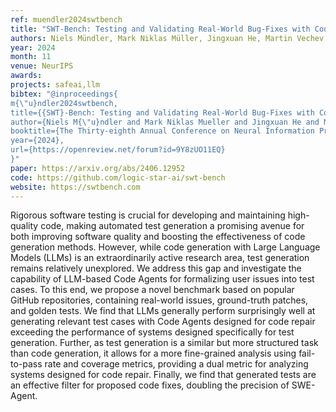 ```yaml
---
ref: muendler2024swtbench
title: "SWT-Bench: Testing and Validating Real-World Bug-Fixes with Code Agents"
authors: Niels Mündler, Mark Niklas Müller, Jingxuan He, Martin Vechev
year: 2024
month: 11
venue: NeurIPS
awards: 
projects: safeai,llm
bibtex: "@inproceedings{
m{\"u}ndler2024swtbench,
title={{SWT}-Bench: Testing and Validating Real-World Bug-Fixes with Code Agents},
author={Niels M{\"u}ndler and Mark Niklas Mueller and Jingxuan He and Martin Vechev},
booktitle={The Thirty-eighth Annual Conference on Neural Information Processing Systems},
year={2024},
url={https://openreview.net/forum?id=9Y8zUO11EQ}
}"
paper: https://arxiv.org/abs/2406.12952
code: https://github.com/logic-star-ai/swt-bench
website: https://swtbench.com
---
```


Rigorous software testing is crucial for developing and maintaining high-quality code, making automated test generation a promising avenue for both improving software quality and boosting the effectiveness of code generation methods. However, while code generation with Large Language Models (LLMs) is an extraordinarily active research area, test generation remains relatively unexplored. We address this gap and investigate the capability of LLM-based Code Agents for formalizing user issues into test cases. To this end, we propose a novel benchmark based on popular GitHub repositories, containing real-world issues, ground-truth patches, and golden tests. We find that LLMs generally perform surprisingly well at generating relevant test cases with Code Agents designed for code repair exceeding the performance of systems designed specifically for test generation. Further, as test generation is a similar but more structured task than code generation, it allows for a more fine-grained analysis using fail-to-pass rate and coverage metrics, providing a dual metric for analyzing systems designed for code repair. Finally, we find that generated tests are an effective filter for proposed code fixes, doubling the precision of SWE-Agent. 
